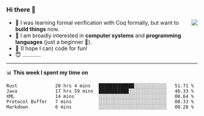 ### Hi there 👋

<img align="right" src="https://github-readme-stats.vercel.app/api?username=xxchan&show_icons=true&icon_color=0366d6&text_color=24292e&bg_color=ffffff&hide_title=true" />


- 🤔 I was learning formal verification with Coq formally, but want to **build things** now.
- 😬 I am broadly interested in **computer systems** and **programming languages** (just a beginner 🥺).
- 🤩 (I hope I can) code for fun!
- 😇 …………


---

📊 **This week I spent my time on** 

<!--START_SECTION:waka-->
```text
Rust              20 hrs 4 mins   █████████████░░░░░░░░░░░░   51.71 % 
Java              17 hrs 59 mins  ███████████░░░░░░░░░░░░░░   46.33 % 
XML               14 mins         ░░░░░░░░░░░░░░░░░░░░░░░░░   00.64 % 
Protocol Buffer   7 mins          ░░░░░░░░░░░░░░░░░░░░░░░░░   00.33 % 
Markdown          6 mins          ░░░░░░░░░░░░░░░░░░░░░░░░░   00.28 %
```
<!--END_SECTION:waka-->

<!--
**xxchan/xxchan** is a ✨ _special_ ✨ repository because its `README.md` (this file) appears on your GitHub profile.

Here are some ideas to get you started:

- 🔭 I’m currently working on ...
- 🌱 I’m currently learning ...
- 👯 I’m looking to collaborate on ...
- 🤔 I’m looking for help with ...
- 💬 Ask me about ...
- 📫 How to reach me: ...
- 😄 Pronouns: ...
- ⚡ Fun fact: ...
-->
